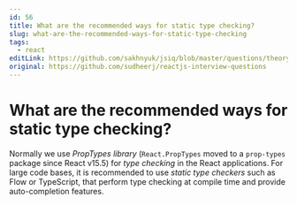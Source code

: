 ```yaml
---
id: 56
title: What are the recommended ways for static type checking?
slug: what-are-the-recommended-ways-for-static-type-checking
tags:
  - react
editLink: https://github.com/sakhnyuk/jsiq/blob/master/questions/theory/react/56.md
original: https://github.com/sudheerj/reactjs-interview-questions
---
```


# What are the recommended ways for static type checking?

Normally we use _PropTypes library_ (`React.PropTypes` moved to a `prop-types` package since React v15.5) for _type checking_ in the React applications. For large code bases, it is recommended to use _static type checkers_ such as Flow or TypeScript, that perform type checking at compile time and provide auto-completion features.